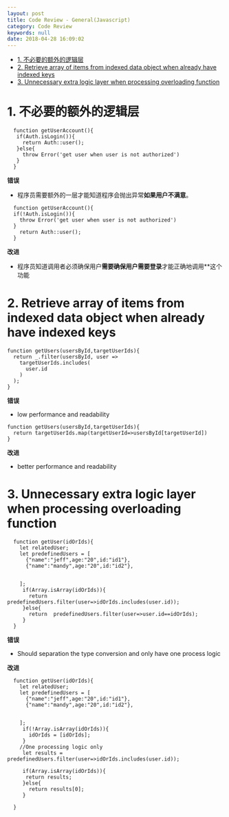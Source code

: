 ```yaml
---
layout: post
title: Code Review - General(Javascript)
category: Code Review
keywords: null
date: 2018-04-28 16:09:02
---
```


<!-- TOC -->

* [1. 不必要的额外的逻辑层](#1-不必要的额外的逻辑层)
* [2. Retrieve array of items from indexed data object when already have indexed keys](#2-retrieve-array-of-items-from-indexed-data-object-when-already-have-indexed-keys)
* [3. Unnecessary extra logic layer when processing overloading function](#3-unnecessary-extra-logic-layer-when-processing-overloading-function)

<!-- /TOC -->

# 1. 不必要的额外的逻辑层

```
  function getUserAccount(){
   if(Auth.isLogin()){
     return Auth::user();
   }else{
     throw Error('get user when user is not authorized')
   }
  }
```

**错误**

* 程序员需要额外的一层才能知道程序会抛出异常**如果用户不满意**。

```
  function getUserAccount(){
  if(!Auth.isLogin()){
    throw Error('get user when user is not authorized')
  }
    return Auth::user();
  }
```

**改进**

* 程序员知道调用者必须确保用户**需要确保用户需要登录**才能正确地调用\*\*这个功能

# 2. Retrieve array of items from indexed data object when already have indexed keys

```
function getUsers(usersById,targetUserIds){
  return _.filter(usersById, user =>
    targetUserIds.includes(
      user.id
    )
  );
}
```

**错误**

* low performance and readability

```
function getUsers(usersById,targetUserIds){
  return targetUserIds.map(targetUserId=>usersById[targetUserId])
}
```

**改进**

* better performance and readability

# 3. Unnecessary extra logic layer when processing overloading function

```
  function getUser(idOrIds){
    let relatedUser;
    let predefinedUsers = [
      {"name":"jeff",age:"20",id:"id1"},
      {"name":"mandy",age:"20",id:"id2"},


    ];
     if(Array.isArray(idOrIds)){
       return  predefinedUsers.filter(user=>idOrIds.includes(user.id));
     }else{
       return  predefinedUsers.filter(user=>user.id==idOrIds);
     }
  }
```

**错误**

* Should separation the type conversion and only have one process logic

**改进**

```
  function getUser(idOrIds){
    let relatedUser;
    let predefinedUsers = [
      {"name":"jeff",age:"20",id:"id1"},
      {"name":"mandy",age:"20",id:"id2"},


    ];
     if(!Array.isArray(idOrIds)){
       idOrIds = [idOrIds];
     }
    //One processing logic only
     let results =   predefinedUsers.filter(user=>idOrIds.includes(user.id));

     if(Array.isArray(idOrIds)){
      return results;
     }else{
       return results[0];
     }

  }
```
